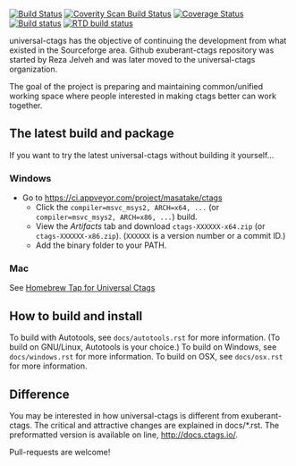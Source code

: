 [![Build Status](https://travis-ci.org/universal-ctags/ctags.svg?branch=master)](https://travis-ci.org/universal-ctags/ctags)
[![Coverity Scan Build Status](https://scan.coverity.com/projects/4355/badge.svg)](https://scan.coverity.com/projects/4355)
[![Coverage Status](https://coveralls.io/repos/universal-ctags/ctags/badge.svg?branch=master&service=github)](https://coveralls.io/github/universal-ctags/ctags?branch=master)
[![Build status](https://ci.appveyor.com/api/projects/status/1c4wwswe8yd99la2/branch/master?svg=true)](https://ci.appveyor.com/project/masatake/ctags/branch/master)
[![RTD build status](https://readthedocs.org/projects/ctags/badge)](http://docs.ctags.io)

universal-ctags has the objective of continuing the development from
what existed in the Sourceforge area. Github exuberant-ctags
repository was started by Reza Jelveh and was later moved to the
universal-ctags organization.

The goal of the project is preparing and maintaining common/unified working
space where people interested in making ctags better can work
together.

## The latest build and package ##

If you want to try the latest universal-ctags without building it yourself...

### Windows
- Go to https://ci.appveyor.com/project/masatake/ctags
  - Click the ```compiler=msvc_msys2, ARCH=x64, ...``` (or ```compiler=msvc_msys2, ARCH=x86, ...```) build.
  - View the *Artifacts* tab and download ```ctags-XXXXXX-x64.zip``` (or ```ctags-XXXXXX-x86.zip```). (```XXXXXX``` is a version number or a commit ID.)
  - Add the binary folder to your PATH.

### Mac
See [Homebrew Tap for Universal Ctags](https://github.com/universal-ctags/homebrew-universal-ctags)

## How to build and install ##

To build with Autotools, see `docs/autotools.rst` for more information.
(To build on GNU/Linux, Autotools is your choice.)
To build on Windows, see `docs/windows.rst` for more information.
To build on OSX, see `docs/osx.rst` for more information.

## Difference ##

You may be interested in how universal-ctags is different from
exuberant-ctags. The critical and attractive changes are explained
in docs/\*.rst. The preformatted version is available on line,
http://docs.ctags.io/.

Pull-requests are welcome!

